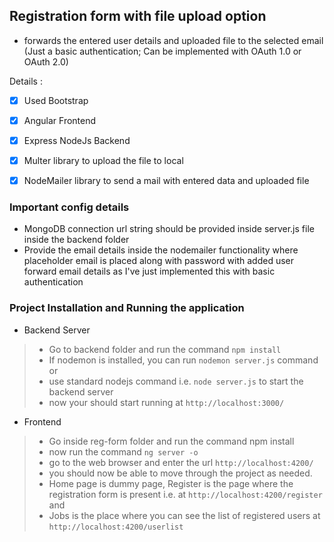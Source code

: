 ## Registration form with file upload option

- forwards the entered user details and uploaded file to the selected email (Just a basic authentication; Can be implemented with OAuth 1.0 or OAuth 2.0)

Details :
- [X] Used Bootstrap
- [X] Angular Frontend
- [X] Express NodeJs Backend
- [X] Multer library to upload the file to local
- [X] NodeMailer library to send a mail with entered data and uploaded file


### Important config details

* MongoDB connection url string should be provided inside server.js file inside the backend folder
* Provide the email details inside the nodemailer functionality where placeholder email is placed along with password with added user forward email details as I've just implemented this with basic authentication 

### Project Installation and Running the application

- Backend Server
> * Go to backend folder and run the command `npm install`
> * If nodemon is installed, you can run `nodemon server.js` command or
> * use standard nodejs command i.e. `node server.js` to start the backend server 
> * now your should start running at ```http://localhost:3000/```

- Frontend 
> * Go inside reg-form folder and run the command npm install
> * now run the command `ng server -o`
> * go to the web browser and enter the url ```http://localhost:4200/```
> * you should now be able to move through the project as needed. 
> * Home page is dummy page, Register is the page where the registration form is present i.e. at ```http://localhost:4200/register``` and 
> * Jobs is the place where you can see the list of registered users at ```http://localhost:4200/userlist```

